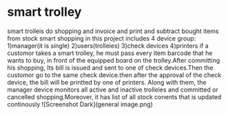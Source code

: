 # smart trolley
smart trolleis do shopping and invoice and print and subtract bought items from stock
smart shopping in this project includes 4 device group:
1)manager(it is single)
2)users(trolleies)
3)check devices
4)printers
if a customor takes a smart trolley, he must pass every item barcode that he wants to buy, in front of the equipped board on the trolley.After committing his shopping, Its bill is issued and sent to one of check devices.Then the customor go to the same check device.then after the approval of the check device, the bill will be printted by one of printers.
Along with them, the manager device monitors all active and inactive trolleies and committed or cancelled shopping.Moreover, it has list of all stock conents that is updated continously
  ![Screenshot Dark](general image.png)
